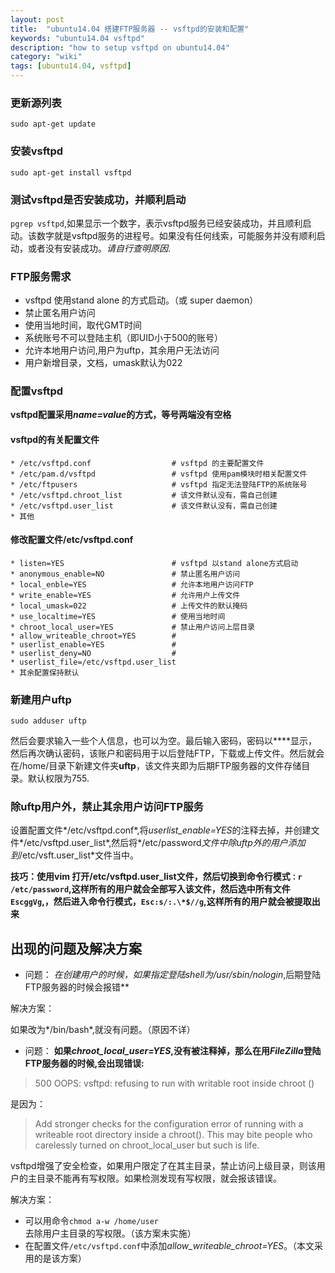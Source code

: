 ```yaml
---
layout: post
title:  "ubuntu14.04 搭建FTP服务器 -- vsftpd的安装和配置"
keywords: "ubuntu14.04 vsftpd"
description: "how to setup vsftpd on ubuntu14.04"
category: "wiki" 
tags: [ubuntu14.04, vsftpd]
---
```


### 更新源列表

	sudo apt-get update

### 安装vsftpd

	sudo apt-get install vsftpd

### 测试vsftpd是否安装成功，并顺利启动

`pgrep vsftpd`,如果显示一个数字，表示vsftpd服务已经安装成功，并且顺利启动。该数字就是vsftpd服务的进程号。如果没有任何线索，可能服务并没有顺利启动，或者没有安装成功。*请自行查明原因*.

<!-- more -->

### FTP服务需求

>
* vsftpd 使用stand alone 的方式启动。（或 super daemon）
* 禁止匿名用户访问
* 使用当地时间，取代GMT时间
* 系统账号不可以登陆主机（即UID小于500的账号）
* 允许本地用户访问,用户为uftp，其余用户无法访问
* 用户新增目录，文档，umask默认为022

### 配置vsftpd

**vsftpd配置采用*name=value*的方式，等号两端没有空格**

#### vsftpd的有关配置文件

	* /etc/vsftpd.conf					# vsftpd 的主要配置文件
	* /etc/pam.d/vsftpd					# vsftpd 使用pam模块时相关配置文件
	* /etc/ftpusers						# vsftpd 指定无法登陆FTP的系统账号
	* /etc/vsftpd.chroot_list			# 该文件默认没有，需自己创建
	* /etc/vsftpd.user_list				# 该文件默认没有，需自己创建
	* 其他

#### **修改配置文件/etc/vsftpd.conf**

	* listen=YES						# vsftpd 以stand alone方式启动
	* anonymous_enable=NO				# 禁止匿名用户访问
	* local_enble=YES					# 允许本地用户访问FTP
	* write_enable=YES					# 允许用户上传文件
	* local_umask=022					# 上传文件的默认掩码
	* use_localtime=YES					# 使用当地时间
	* chroot_local_user=YES				# 禁止用户访问上层目录
	* allow_writeable_chroot=YES		# 
	* userlist_enable=YES				#
	* userlist_deny=NO					#
	* userlist_file=/etc/vsftpd.user_list  
	* 其余配置保持默认

### 新建用户uftp

	sudo adduser uftp

然后会要求输入一些个人信息，也可以为空。最后输入密码，密码以****显示，然后再次确认密码，该账户和密码用于以后登陆FTP，下载或上传文件。然后就会在/home/目录下新建文件夹**uftp**，该文件夹即为后期FTP服务器的文件存储目录。默认权限为755.

### 除uftp用户外，禁止其余用户访问FTP服务

设置配置文件*/etc/vsftpd.conf*,将*userlist_enable=YES*的注释去掉，并创建文件*/etc/vsftpd.user_list*,然后将*/etc/password*文件中除uftp外的用户添加到*/etc/vsft.user_list*文件当中。

**技巧：使用vim 打开/etc/vsftpd.user_list文件，然后切换到命令行模式`：r /etc/password`,这样所有的用户就会全部写入该文件，然后选中所有文件`EscggVg`,，然后进入命令行模式，`Esc:s/:.\*$//g`,这样所有的用户就会被提取出来**

## 出现的问题及解决方案

* 问题： **在创建用户的时候，如果指定登陆shell为*/usr/sbin/nologin*,后期登陆FTP服务器的时候会报错**		

解决方案：

  如果改为*/bin/bash*,就没有问题。（原因不详）

* 问题： **如果*chroot_local_user=YES*,没有被注释掉，那么在用*FileZilla*登陆FTP服务器的时候,会出现错误:**

> 500 OOPS: vsftpd: refusing to run with writable root inside chroot ()

 是因为：
 
> Add stronger checks for the configuration error of running with a writeable root directory inside a chroot(). This may bite people who carelessly turned on chroot_local_user but such is life.

vsftpd增强了安全检查，如果用户限定了在其主目录，禁止访问上级目录，则该用户的主目录不能再有写权限。如果检测发现有写权限，就会报该错误。

解决方案：

- 可以用命令`chmod a-w /home/user`去除用户主目录的写权限。（该方案未实施）
- 在配置文件`/etc/vsftpd.conf`中添加*allow_writeable_chroot=YES*。（本文采用的是该方案）

	
	
